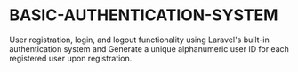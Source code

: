 # BASIC-AUTHENTICATION-SYSTEM
User registration, login, and logout functionality using Laravel's built-in authentication system and Generate a unique alphanumeric user ID for each registered user upon registration.
